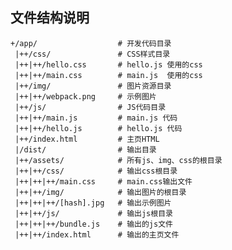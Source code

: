 ## 文件结构说明

    +/app/                  # 开发代码目录  
     |++/css/               # CSS样式目录  
     |++|++/hello.css       # hello.js 使用的css  
     |++|++/main.css        # main.js  使用的css  
     |++/img/               # 图片资源目录  
     |++|++/webpack.png     # 示例图片  
     |++/js/                # JS代码目录  
     |++|++/main.js         # main.js 代码  
     |++|++/hello.js        # hello.js 代码  
     |++/index.html         # 主页HTML  
     |/dist/                # 输出目录  
     |++/assets/            # 所有js、img、css的根目录  
     |++|++/css/            # 输出css根目录  
     |++|++|++/main.css     # main.css输出文件  
     |++|++/img/            # 输出图片的根目录  
     |++|++|++/[hash].jpg   # 输出示例图片  
     |++|++/js/             # 输出js根目录  
     |++|++|++/bundle.js    # 输出的js文件  
     |++|++/index.html      # 输出的主页文件  

